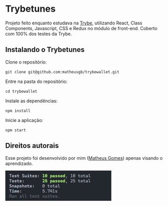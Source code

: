 # Trybetunes

Projeto feito enquanto estudava na [Trybe](https://www.betrybe.com/), utilizando React, Class Components, Javascript, CSS e Redux no módulo de front-end. Coberto com 100% dos testes da Trybe.

## Instalando o Trybetunes 

Clone o repositório:
```
git clone git@github.com:matheusgb/trybewallet.git
```
Entre na pasta do repositório:
```
cd trybewallet
```
Instale as dependências:
```
npm install
```
Inicie a aplicação:
```
npm start
```

## Direitos autorais

Esse projeto foi desenvolvido por mim ([Matheus Gomes](https://www.linkedin.com/in/matheusgb/)) apenas visando o aprendizado.

![100%](public/Screenshot_1.png)